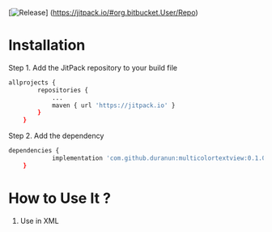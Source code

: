 [![Release](https://jitpack.io/v/org.bitbucket.User/Repo.svg)]
(https://jitpack.io/#org.bitbucket.User/Repo)

# Installation
Step 1. Add the JitPack repository to your build file
```bash
allprojects {
		repositories {
			...
			maven { url 'https://jitpack.io' }
		}
	}
```

Step 2. Add the dependency

```bash
dependencies {
	        implementation 'com.github.duranun:multicolortextview:0.1.0'
	}
```
# How to Use It ?

1. Use in XML
